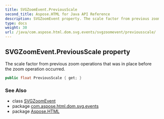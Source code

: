 ```yaml
---
title: SVGZoomEvent.PreviousScale
second_title: Aspose.HTML for Java API Reference
description: SVGZoomEvent property. The scale factor from previous zoom operations that was in place before the zoom operation occurred
type: docs
weight: 30
url: /java/com.aspose.html.dom.svg.events/svgzoomevent/previousscale/
---
```

## SVGZoomEvent.PreviousScale property

The scale factor from previous zoom operations that was in place before the zoom operation occurred.

```java
public float PreviousScale { get; }
```

### See Also

* class [SVGZoomEvent](../)
* package [com.aspose.html.dom.svg.events](../../svgzoomevent/)
* package [Aspose.HTML](../../../)
